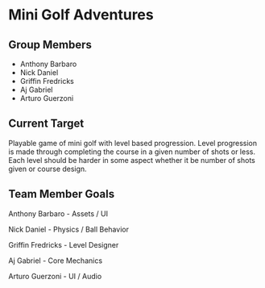 # Mini Golf Adventures

## Group Members

- Anthony Barbaro
- Nick Daniel
- Griffin Fredricks
- Aj Gabriel
- Arturo Guerzoni

## Current Target

Playable game of mini golf with level based progression. Level progression is made through completing the course in a given number of shots or less. Each level should be harder in some aspect whether it be number of shots given or course design.

## Team Member Goals

Anthony Barbaro - Assets / UI

Nick Daniel - Physics / Ball Behavior

Griffin Fredricks - Level Designer

Aj Gabriel - Core Mechanics

Arturo Guerzoni - UI / Audio
